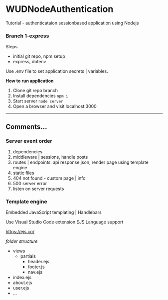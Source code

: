 # WUDNodeAuthentication
Tutorial - authenticataion sessionbased application using Nodejs

### Branch 1-express

Steps
- initial git repo, npm setup 
- express, dotenv

Use .env file to set application secrets | variables. 

**How to run application**
1. Clone git repo branch
2. Install dependencies `npm i`
3. Start server `node server` 
4. Open a browser and visit localhost:3000

___

## Comments...

### Server event order
1. dependencies
2. middleware | sessions, handle posts
3. routes | endpoints: api response json, render page using template engine
4. static files
5. 404 not found - custom page | info
6. 500 server error
7. listen on server requests

### Template engine

Embedded JavaScript templating | Handlebars

Use Visual Studio Code extension EJS Language support 

https://ejs.co/

*folder structure*

- views
  - partials
    - header.ejs
    - footer.js
    - nav.ejs 
- index.ejs
- about.ejs
- user.ejs
- ...